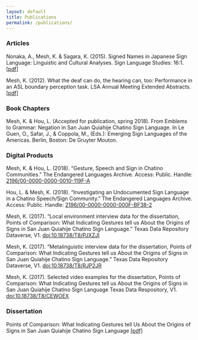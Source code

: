 ```yaml
---
layout: default
title: Publications
permalink: /publications/
---
```


### Articles

Nonaka, A., Mesh, K. & Sagara, K. (2015). Signed Names in Japanese Sign Language: 
Linguistic and Cultural Analyses. Sign Language Studies: 16:1. [[pdf]](/SN_JSL.pdf) 


Mesh, K. (2012). What the deaf can do, the hearing can, too: Performance in an ASL 
boundary perception task. LSA Annual Meeting Extended Abstracts. 
[[pdf]](/2012_LSA_Abstract.pdf)

### Book Chapters

Mesh, K. & Hou, L. (Accepted for publication, spring 2018). From Emblems to Grammar: 
Negation in San Juan Quiahije Chatino Sign Language. In Le Guen, O., Safar, J., & Coppola,
 M., (Eds.): Emerging Sign Languages of the Americas. Berlin, Boston: De Gruyter Mouton. 


### Digital Products

Mesh, K. & Hou, L. (2018). “Gesture, Speech and Sign in Chatino Communities.” 
The Endangered Languages Archive. Access: Public. Handle: [2196/00-0000-0000-0010-119F-A](http://hdl.handle.net/2196/00-0000-0000-0010-119F-A)

Hou, L. & Mesh, K.  (2018). “Investigating an Undocumented Sign Language in a Chatino Speech/Sign Community.” 
The Endangered Languages Archive. Access: Public. Handle: [2196/00-0000-0000-000F-BF38-2](http://hdl.handle.net/2196/00-0000-0000-000F-BF38-2)

Mesh, K. (2017). “Local environment interview data for the dissertation, Points of Comparison: 
What Indicating Gestures tell us About the Origins of Signs in San Juan Quiahije Chatino Sign Language.” Texas Data Repository Dataverse, V1. 
[doi:10.18738/T8/PJXZJI](https://doi.org/doi:10.18738/T8/PJXZJI)

Mesh, K. (2017). “Metalinguistic interview data for the dissertation, Points of Comparison: 
What Indicating Gestures tell us About the Origins of Signs in San Juan Quiahije Chatino Sign Language.” 
Texas Data Repository Dataverse, V1. [doi:10.18738/T8/RJP2JR](https://doi.org/doi:10.18738/T8/RJP2JR)

Mesh, K. (2017). Selected video examples for the dissertation, Points of Comparison: What Indicating 
Gestures tell us About the Origins of Signs in San Juan Quiahije Chatino Sign Language
Texas Data Respository, V1. [doi:10.18738/T8/CEWOEX](https://doi.org/doi:10.18738/T8/CEWOEX)

  

### Dissertation

Points of Comparison: What Indicating Gestures tell
Us About the Origins of Signs in San Juan Quiahije
Chatino Sign Language [[pdf]](/MESH-DISSERTATION-2017.pdf)


